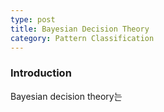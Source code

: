 ```yaml
---
type: post
title: Bayesian Decision Theory
category: Pattern Classification
---
```


### Introduction
Bayesian decision theory는
